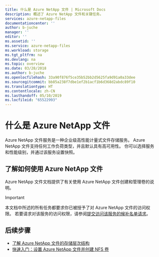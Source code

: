 ```yaml
---
title: 什么是 Azure NetApp 文件 | Microsoft Docs
description: 概述了 Azure NetApp 文件和关键任务。
services: azure-netapp-files
documentationcenter: ''
author: b-juche
manager: ''
editor: ''
ms.assetid: ''
ms.service: azure-netapp-files
ms.workload: storage
ms.tgt_pltfrm: na
ms.devlang: na
ms.topic: overview
ms.date: 03/28/2018
ms.author: b-juche
ms.openlocfilehash: 33a90f876f5ce35b52bb2d5625fa9d91a0a33dee
ms.sourcegitcommit: bb85a238f7dbe1ef2b1acf1b6d368d2abdc89f10
ms.translationtype: HT
ms.contentlocale: zh-CN
ms.lasthandoff: 05/10/2019
ms.locfileid: "65522993"
---
```

# <a name="what-is-azure-netapp-files"></a>什么是 Azure NetApp 文件

Azure NetApp 文件服务是一种企业级高性能计量式文件存储服务。 Azure NetApp 文件支持任何工作负荷类型，并且默认具有高可用性。 你可以选择服务和性能级别，并通过该服务设置快照。 

## <a name="learn-how-to-use-azure-netapp-files"></a>了解如何使用 Azure NetApp 文件

Azure NetApp 文件文档提供了有关使用 Azure NetApp 文件创建和管理卷的说明。 

> [!IMPORTANT] 
> 本文档中所述的所有任务都要求你已被授予了对 Azure NetApp 文件的访问权限。 若要请求对该服务的访问权限，请参阅[提交访问该服务的候补名单请求](azure-netapp-files-register.md#waitlist)。

## <a name="next-steps"></a>后续步骤

* [了解 Azure NetApp 文件的存储层次结构](azure-netapp-files-understand-storage-hierarchy.md) 
* [快速入门：设置 Azure NetApp 文件并创建 NFS 卷](azure-netapp-files-quickstart-set-up-account-create-volumes.md)